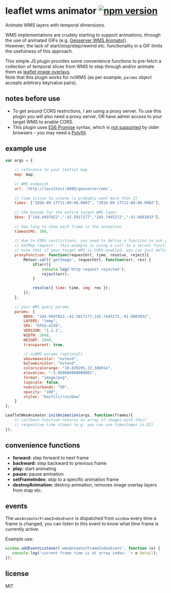 # leaflet wms animator [![npm version](https://badge.fury.io/js/leaflet-wms-animator.svg)](https://badge.fury.io/js/leaflet-wms-animator)

Animate WMS layers with temporal dimensions.

WMS implementations are crudely starting to support animations, through the use of animated GIFs 
(e.g. [Geoserver WMS Animator](http://docs.geoserver.org/stable/en/user/tutorials/animreflector.html)).<br/>
However; the lack of start/stop/step/rewind etc. functionality in a GIF limits the usefulness of this approach.

This simple JS plugin provides some convenience functions to pre-fetch a collection of temporal slices 
from WMS to step through and/or animate them as [leaflet image overlays](http://leafletjs.com/reference.html#imageoverlay).
<br/>Note that this plugin works for ncWMS (as per example, `params` object accepts arbitrary key/value pairs).

## notes before use

- To get around CORS restrictions, I am using a proxy server. To use this plugin you will also need a proxy server, OR have admin access to your target WMS to enable CORS.
- This plugin uses [ES6 Promise](https://developer.mozilla.org/en/docs/Web/JavaScript/Reference/Global_Objects/Promise) syntax,
 which is [not supported](http://caniuse.com/#feat=promises) by older browsers - you may need a [Polyfill](https://babeljs.io/docs/usage/polyfill/).

## example use
```javascript
var args = {
		
	// reference to your leaflet map
	map: map,
	
	// WMS endpoint
	url: 'http://localhost:8080/geoserver/wms',
	
	// time slices to create (u probably want more than 2)
	times: ["2016-09-17T11:00:00.000Z", "2016-09-17T12:00:00.000Z"],
	
	// the bounds for the entire target WMS layer
	bbox: ["144.9497022","-42.5917177","145.7445272","-41.9883032"],
	
	// how long to show each frame in the animation  
	timeoutMs: 300,
	
	// due to CORS restrictions, you need to define a function to ask your proxy server to make the WMS 
	// GetMap request - this example is using a call to a server function called 'getImage' (in MeteorJS)
	// note that if your target WMS is CORS enabled, you can just define a direct HTTP request here instead.
	proxyFunction: function(requestUrl, time, resolve, reject){
		Meteor.call('getImage', requestUrl, function(err, res) {
			if(err){
				console.log('http request rejected');
				reject(err);
			}

			resolve({ time: time, img: res });
		});
	},
	
	// your WMS query params
	params: {
		BBOX: "144.9497022,-42.5917177,145.7445272,-41.9883032",
		LAYERS: "temp",
		SRS: "EPSG:4326",
		VERSION: "1.1.1",
		WIDTH: 2048, 
		HEIGHT: 2048,
		transparent: true,

		// ncWMS params (optional)
		abovemaxcolor: "extend",
		belowmincolor: "extend",
		colorscalerange: "10.839295,13.386014",
		elevation: "-5.050000000000001",
		format: "image/png",
		logscale: false,
		numcolorbands: "50",
		opacity: "100",
		styles: "boxfill/rainbow"
	}
};

LeafletWmsAnimator.initAnimation(args, function(frames){
	// callback function returns an array of images with their
	// respective time stamps (e.g. you can use timestamps in UI)
});
```

## convenience functions

- <strong>forward:</strong> step forward to next frame
- <strong>backward:</strong> step backward to previous frame
- <strong>play:</strong> start animating
- <strong>pause:</strong> pause animation
- <strong>setFrameIndex:</strong> skip to a specific animation frame
- <strong>destroyAnimation:</strong> destroy animation, removes image overlay layers from map etc.

## events

The `wmsAnimatorFrameIndexEvent` is dispatched from `window` every time a frame is changed, you can listen to this event to know what time frame is currently active.

Example use:

```javascript
window.addEventListener('wmsAnimatorFrameIndexEvent', function (e) {
   console.log('current frame time is at array index: '+ e.detail);
});
```

## license
MIT
